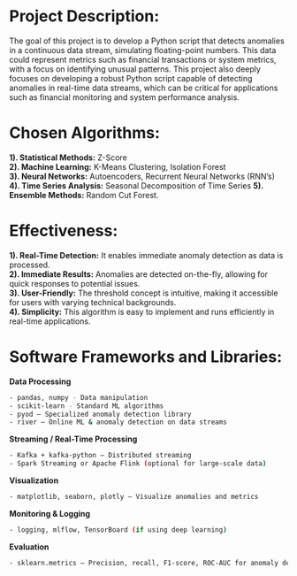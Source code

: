 # Project Description: 
The goal of this project is to develop a Python script that detects anomalies in a continuous data stream, simulating floating-point numbers. This data could represent metrics such as financial transactions or system metrics, with a focus on identifying unusual patterns. This project also deeply focuses on developing a robust Python script capable of detecting anomalies in real-time data streams, which can be critical for applications such as financial monitoring and
system performance analysis.
# Chosen Algorithms:
**1). Statistical Methods:** Z-Score <br>
**2). Machine Learning:** K-Means Clustering, Isolation Forest <br>
**3). Neural Networks:** Autoencoders, Recurrent Neural Networks (RNN’s) <br>
**4). Time Series Analysis:** Seasonal Decomposition of Time Series
**5). Ensemble Methods:** Random Cut Forest.
# Effectiveness:
**1). Real-Time Detection:** It enables immediate anomaly detection as data is
processed. <br>
**2). Immediate Results:** Anomalies are detected on-the-fly, allowing for quick
responses to potential issues. <br>
**3). User-Friendly:** The threshold concept is intuitive, making it accessible for users
with varying technical backgrounds. <br>
**4). Simplicity:** This algorithm is easy to implement and runs efficiently in real-time
applications.
# Software Frameworks and Libraries:
**Data Processing**
```bash
- pandas, numpy - Data manipulation
- scikit-learn - Standard ML algorithms
- pyod – Specialized anomaly detection library
- river – Online ML & anomaly detection on data streams
```
**Streaming / Real-Time Processing**
```bash
- Kafka + kafka-python – Distributed streaming
- Spark Streaming or Apache Flink (optional for large-scale data)
```
**Visualization**
```bash
- matplotlib, seaborn, plotly – Visualize anomalies and metrics
```
**Monitoring & Logging**
```bash
- logging, mlflow, TensorBoard (if using deep learning)
```
**Evaluation**
```bash
- sklearn.metrics – Precision, recall, F1-score, ROC-AUC for anomaly detection
```


